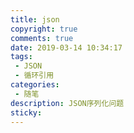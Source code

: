 ```yaml
---
title: json
copyright: true
comments: true
date: 2019-03-14 10:34:17
tags: 
 - JSON
 - 循环引用
categories: 
 - 随笔
description: JSON序列化问题
sticky:
---
```

